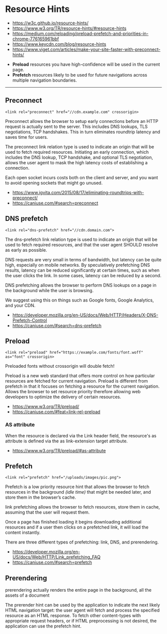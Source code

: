 # Resource Hints

- <https://w3c.github.io/resource-hints/>
- <https://www.w3.org/TR/resource-hints/#resource-hints>
- <https://medium.com/reloading/preload-prefetch-and-priorities-in-chrome-776165961bbf>
- <https://www.keycdn.com/blog/resource-hints>
- <https://www.viget.com/articles/make-your-site-faster-with-preconnect-hints/>


* **Preload** resources you have high-confidence will be used in the current page.
* **Prefetch** resources likely to be used for future navigations across multiple navigation boundaries.

---

## Preconnect

    <link rel="preconnect" href="//cdn.example.com" crossorigin>

Preconnect allows the browser to setup early connections before an HTTP request is actually sent to the server. This includes DNS lookups, TLS negotiations, TCP handshakes. This in turn eliminates roundtrip latency and saves time for users.

The preconnect link relation type is used to indicate an origin that will be used to fetch required resources. Initiating an early connection, which includes the DNS lookup, TCP handshake, and optional TLS negotiation, allows the user agent to mask the high latency costs of establishing a connection.

Each open socket incurs costs both on the client and server, and you want to avoid opening sockets that might go unused.


- <https://www.igvita.com/2015/08/17/eliminating-roundtrips-with-preconnect/>
- <https://caniuse.com/#search=preconnect>


## DNS prefetch

    <link rel="dns-prefetch" href="//cdn.domain.com">

The dns-prefetch link relation type is used to indicate an origin that will be used to fetch required resources, and that the user agent SHOULD resolve as early as possible.

DNS requests are very small in terms of bandwidth, but latency can be quite high, especially on mobile networks. By speculatively prefetching DNS results, latency can be reduced significantly at certain times, such as when the user clicks the link. In some cases, latency can be reduced by a second.

DNS prefetching allows the browser to perform DNS lookups on a page in the background while the user is browsing.

We suggest using this on things such as Google fonts, Google Analytics, and your CDN.

- <https://developer.mozilla.org/en-US/docs/Web/HTTP/Headers/X-DNS-Prefetch-Control>
- <https://caniuse.com/#search=dns-prefetch>


## Preload

    <link rel="preload" href="https://example.com/fonts/font.woff" as="font" crossorigin>

Preloaded fonts without crossorigin will double fetch!

Preload is a new web standard that offers more control on how particular resources are fetched for current navigation.
Preload is different from prefetch in that it focuses on fetching a resource for the current navigation.
Allows the browser to set resource priority therefore allowing web developers to optimize the delivery of certain resources.

- <https://www.w3.org/TR/preload/>
- <https://caniuse.com/#feat=link-rel-preload>


### AS attribute

When the resource is declared via the Link header field, the resource's as attribute is defined via the as link-extension target attribute.

- <https://www.w3.org/TR/preload/#as-attribute>


## Prefetch

    <link rel="prefetch" href="/uploads/images/pic.png">

Prefetch is a low priority resource hint that allows the browser to fetch resources in the background _(idle time)_ that might be needed later, and store them in the browser’s cache.

link prefetching allows the browser to fetch resources, store them in cache, assuming that the user will request them.

Once a page has finished loading it begins downloading additional resources and if a user then clicks on a prefetched link, it will load the content instantly.

There are three different types of prefetching: link, DNS, and prerendering.

- <https://developer.mozilla.org/en-US/docs/Web/HTTP/Link_prefetching_FAQ>
- <https://caniuse.com/#search=prefetch>


## Prerendering

<link rel="prerender" href="https://www.example.com">

prerendering actually renders the entire page in the background, all the assets of a document

The prerender hint can be used by the application to indicate the next likely HTML navigation target: the user agent will fetch and process the specified resource as an HTML response. To fetch other content-types with appropriate request headers, or if HTML preprocessing is not desired, the application can use the prefetch hint.
